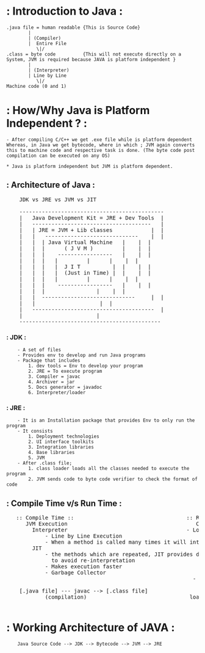 
# : Introduction to Java :

	.java file = human readable {This is Source Code}
			|
			| (Compiler)	
			|  Entire File
		       \|/
	.class = byte code 			{This will not execute directly on a System, JVM is required because JAVA is platform independent }
			|
			| (Interpreter)
			| Line by Line 	
		       \|/
	Machine code (0 and 1)


# : How/Why Java is Platform Independent ? :

	- After compiling C/C++ we get .exe file while is platform dependent
	Whereas, in Java we get bytecode, where in which ; JVM again converts this to machine code and respective task is done. (The byte code post compilation can be executed on any OS)

	* Java is platform independent but JVM is platform dependent.

## : Architecture of Java : 

<pre>
	JDK vs JRE vs JVM vs JIT
	
    ---------------------------------------------
    |	Java Development Kit = JRE + Dev Tools	|	
    |	-------------------------------------   |
    |   | JRE = JVM + Lib classes            |  |
    |   |   -----------------------------    |  |
    |   |  | Java Virtual Machine	|    |  |
    |   |  |      ( J V M )  		|    |	|
    |   |  |    -----------------	|    |  |
    |   |  |   |		 |      |    |  |	
    |   |  |   |  J I T	         |	|    |	|
    |   |  |   |  (Just in Time) |	|    |	|
    |   |  |   |		 |      |    |	|	
    |   |  |    -----------------	|    |  |
    |   |  | 			 	|    |	|
    |   |  -----------------------------     |	|
    |   |				     |  |
    |   --------------------------------------	|
    |		   				|
    --------------------------------------------
</pre>


### : JDK :

    	- A set of files
    	- Provides env to develop and run Java programs
    	- Package that includes
    		1. dev tools = Env to develop your program
    		2. JRE = To execute program
    		3. Compiler = javac
    		4. Archiver = jar
    		5. Docs generator = javadoc
    		6. Interpreter/loader


### : JRE :

    	- It is an Installation package that provides Env to only run the program
    	- It consists 
    		1. Deployment technologies
    		2. UI interface toolkits
    		3. Integration libraries
    		4. Base libraries
    		5. JVM
    	- After .class file; 
    		1. class loader loads all the classes needed to execute the program
    		2. JVM sends code to byte code verifier to check the format of code


## : Compile Time v/s Run Time : 

<pre>
   :: Compile Time ::									:: Run Time ::
      JVM Execution 									   Class Loader
    	Interpreter										- Loading
    		- Line by Line Execution							    - Reads .class file and generate binary data
    		- When a method is called many times it will interpret again and again.		    - Object of this class is created in HEAP memory
    	JIT 										        - Linking
    		- the methods which are repeated, JIT provides direct machine code                      - JVM verifies .class file generated
    		  to avoid re-interpretation 								- allocates memory for class variables and default values
    		- Makes execution faster 								 - Replaces symbolic references from the type to direct references
    		- Garbage Collector									  - Initialization
    													  - All the static variables are assigned with their values defined in the code and static block

    [.java file] --- javac --> [.class file]						[class   --> [Byte code --> [Interpreter] --> [Runtime] --> [Hardware]
    		(compilation) 								 loader]      verifier]

</pre>

# : Working Architecture of JAVA :

		Java Source Code --> JDK --> Bytecode --> JVM --> JRE
